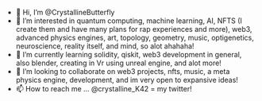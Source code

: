 - 👋 Hi, I’m @CrystallineButterfly
- 👀 I’m interested in quantum computing, machine learning, AI, NFTS (I create them and have many plans for rap experiences and more), 
web3, advanced physics engines, art, topology, geometry, music, optigenetics, neuroscience, reality itself, and mind, so alot ahahaha!  
- 🌱 I’m currently learning solidity, qiskit, web3 development in general, also blender, creating in Vr using unreal engine, and alot more!  
- 💞️ I’m looking to collaborate on web3 projects, nfts, music, a meta physics engine, development, and im very open to expansive ideas!
- 📫 How to reach me ... @crystalline_K42 = my twitter! 

<!---
CrystallineButterfly/WELCOME TO MANY WAVES! 

I am an adjacent creator; 4 progressive waves 2 expansive waves 4 all 2 enjoy! 

LFG, LETS CREATE THE BEST REALITIES WE CAN 4 ALL LIFE, ALL BEINGS, AND MORE = 2 THE BEST REALITY FOR LIFE!!

--->

